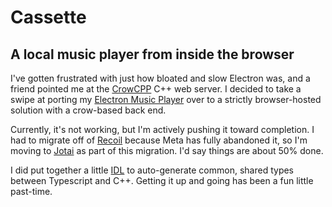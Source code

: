 # Cassette

## A local music player from inside the browser

I've gotten frustrated with just how bloated and slow Electron was, and a friend
pointed me at the [CrowCPP](https://crowcpp.org) C++ web server. I decided to
take a swipe at porting my
[Electron Music Player](https://github.com/kevinfrei/EMP) over to a strictly
browser-hosted solution with a crow-based back end.

Currently, it's not working, but I'm actively pushing it toward completion. I
had to migrate off of [Recoil](https://recoiljs.org) because Meta has fully
abandoned it, so I'm moving to [Jotai](https://jotai.org) as part of this
migration. I'd say things are about 50% done.

I did put together a little [IDL](https://github.com/kevinfrei/crow-idl) to
auto-generate common, shared types between Typescript and C++. Getting it up and
going has been a fun little past-time.

